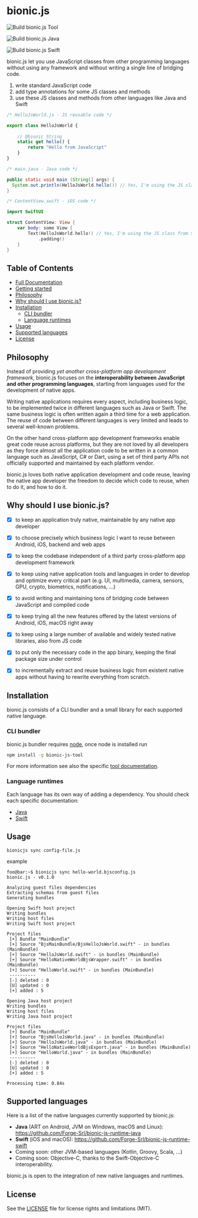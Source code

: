 # bionic.js

![Build bionic.js Tool](https://github.com/Forge-Srl/bionic-js/workflows/Build%20bionic.js%20Tool/badge.svg?branch=main)

![Build bionic.js Java](https://github.com/Forge-Srl/bionic-js-runtime-java/workflows/Build%20bionic.js%20Java/badge.svg?branch=main)

![Build bionic.js Swift](https://github.com/Forge-Srl/bionic-js-runtime-swift/workflows/Build%20bionic.js%20Swift/badge.svg?branch=main)

bionic.js let you use JavaScript classes from other programming languages without using any framework and without writing a single line of bridging code.

1. write standard JavaScript code
2. add type annotations for some JS classes and methods
3. use these JS classes and methods from other languages like Java and Swift


```javascript
/* HelloJsWorld.js - JS reusable code */

export class HelloJsWorld {
    
    // @bionic String
    static get hello() {
        return "Hello from JavaScript"
    }
}
```

```java
/* main.java - Java code */

public static void main (String[] args) {
  System.out.println(HelloJsWorld.hello()) // Yes, I'm using the JS class from Java!
}
```

```swift
/* ContentView.swift - iOS code */

import SwiftUI

struct ContentView: View {
    var body: some View {
        Text(HelloJsWorld.hello!) // Yes, I'm using the JS class from Swift!
            .padding()
    }
}
```

## Table of Contents

- [Full Documentation](DOCUMENTATION.md)
- [Getting started](TUTORIAL.md)
- [Philosophy](#philosophy)
- [Why should I use bionic.js?](#why-should-i-use-bionicjs)
- [Installation](#installation)
  - [CLI bundler](#cli-bundler)
  - [Language runtimes](#language-runtimes)
- [Usage](#usage)
- [Supported languages](#supported-languages)
- [License](#license)


## Philosophy

Instead of providing *yet another cross-platform app development framework*, bionic.js focuses on the **interoperability between JavaScript and other programming languages**, starting from languages used for the development of native apps.

Writing native applications requires every aspect, including business logic, to be implemented twice in different languages such as Java or Swift. 
The same business logic is often written again a third time for a web application.
The reuse of code between different languages is very limited and leads to several well-known problems.

On the other hand cross-platform app development frameworks enable great code reuse across platforms, but they are not loved by all developers as they force almost all the application code to be written in a common language such as JavaScript, C# or Dart, using a set of third party APIs not officially supported and maintained by each platform vendor.
 
bionic.js loves both native application development and code reuse, leaving the native app developer the freedom to decide which code to reuse, when to do it, and how to do it.


## Why should I use bionic.js?

- [X] to keep an application truly native, maintainable by any native app developer
- [X] to choose precisely which business logic I want to reuse between Android, iOS, backend and web apps
- [X] to keep the codebase independent of a third party cross-platform app development framework
- [X] to keep using native application tools and languages in order to develop and optimize every critical part (e.g. UI, multimedia, camera, sensors, GPU, crypto, biometrics, notifications, ...)
- [X] to avoid writing and maintaining tons of bridging code between JavaScript and compiled code
- [X] to keep trying all the new features offered by the latest versions of Android, iOS, macOS right away
- [X] to keep using a large number of available and widely tested native libraries, also from JS code
- [X] to put only the necessary code in the app binary, keeping the final package size under control
- [X] to incrementally extract and reuse business logic from existent native apps without having to rewrite everything from scratch.


## Installation

bionic.js consists of a CLI bundler and a small library for each supported native language.

### CLI bundler

bionic.js bundler requires [node](https://nodejs.org/en/download/), once node is installed run

```bash
npm install -g bionic-js-tool
```

For more information see also the specific [tool documentation](bionic-js-tool/README.md).

### Language runtimes

Each language has its own way of adding a dependency. You should check each specific documentation:
- [Java](https://github.com/Forge-Srl/bionic-js-runtime-java)
- [Swift](https://github.com/Forge-Srl/bionic-js-runtime-swift)


## Usage

```shell
bionicjs sync config-file.js
```

example

```console
foo@bar:~$ bionicjs sync hello-world.bjsconfig.js
bionic.js - v0.1.0

Analyzing guest files dependencies
Extracting schemas from guest files
Generating bundles

Opening Swift host project
Writing bundles
Writing host files
Writing Swift host project

Project files
 [+] Bundle "MainBundle"
 [+] Source "BjsMainBundle/BjsHelloJsWorld.swift" - in bundles (MainBundle)
 [+] Source "HelloJsWorld.swift" - in bundles (MainBundle)
 [+] Source "HelloNativeWorldBjsWrapper.swift" - in bundles (MainBundle)
 [+] Source "HelloWorld.swift" - in bundles (MainBundle)
 ----------
 [-] deleted : 0
 [U] updated : 0
 [+] added : 5

Opening Java host project
Writing bundles
Writing host files
Writing Java host project

Project files
 [+] Bundle "MainBundle"
 [+] Source "BjsHelloJsWorld.java" - in bundles (MainBundle)
 [+] Source "HelloJsWorld.java" - in bundles (MainBundle)
 [+] Source "HelloNativeWorldBjsExport.java" - in bundles (MainBundle)
 [+] Source "HelloWorld.java" - in bundles (MainBundle)
 ----------
 [-] deleted : 0
 [U] updated : 0
 [+] added : 5

Processing time: 0.84s
```

## Supported languages

Here is a list of the native languages currently supported by bionic.js:
- **Java** (ART on Android, JVM on Windows, macOS and Linux): <https://github.com/Forge-Srl/bionic-js-runtime-java>
- **Swift** (iOS and macOS): <https://github.com/Forge-Srl/bionic-js-runtime-swift>
- Coming soon: other JVM-based languages (Kotlin, Groovy, Scala, ...)
- Coming soon: Objective-C, thanks to the Swift-Objective-C interoperability.

bionic.js is open to the integration of new native languages and runtimes.


## License

See the [LICENSE](LICENSE.md) file for license rights and limitations (MIT).
